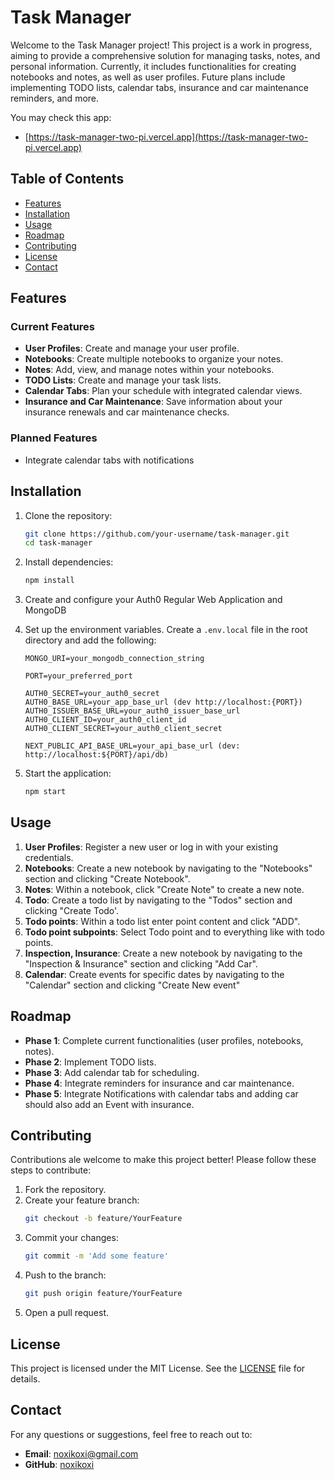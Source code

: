 # Task Manager

Welcome to the Task Manager project! This project is a work in progress, aiming to provide a comprehensive solution for managing tasks, notes, and personal information. Currently, it includes functionalities for creating notebooks and notes, as well as user profiles. Future plans include implementing TODO lists, calendar tabs, insurance and car maintenance reminders, and more.

You may check this app: 
- [https://task-manager-two-pi.vercel.app](https://task-manager-two-pi.vercel.app)

## Table of Contents

- [Features](#features)
- [Installation](#installation)
- [Usage](#usage)
- [Roadmap](#roadmap)
- [Contributing](#contributing)
- [License](#license)
- [Contact](#contact)

## Features

### Current Features
- **User Profiles**: Create and manage your user profile.
- **Notebooks**: Create multiple notebooks to organize your notes.
- **Notes**: Add, view, and manage notes within your notebooks.
- **TODO Lists**: Create and manage your task lists.
- **Calendar Tabs**: Plan your schedule with integrated calendar views.
- **Insurance and Car Maintenance**: Save information about your insurance renewals and car maintenance checks.

### Planned Features
- Integrate calendar tabs with notifications

## Installation

1. Clone the repository:
    ```sh
    git clone https://github.com/your-username/task-manager.git
    cd task-manager
    ```

2. Install dependencies:
    ```sh
    npm install
    ```
   
3. Create and configure your Auth0  Regular Web Application and MongoDB


4. Set up the environment variables. Create a `.env.local` file in the root directory and add the following:
    ```env
    MONGO_URI=your_mongodb_connection_string
   
    PORT=your_preferred_port
   
    AUTH0_SECRET=your_auth0_secret
    AUTH0_BASE_URL=your_app_base_url (dev http://localhost:{PORT})
    AUTH0_ISSUER_BASE_URL=your_auth0_issuer_base_url
    AUTH0_CLIENT_ID=your_auth0_client_id
    AUTH0_CLIENT_SECRET=your_auth0_client_secret
   
    NEXT_PUBLIC_API_BASE_URL=your_api_base_url (dev: http://localhost:${PORT}/api/db)
    ```

5. Start the application:
    ```sh
    npm start
    ```

## Usage

1. **User Profiles**: Register a new user or log in with your existing credentials.
2. **Notebooks**: Create a new notebook by navigating to the "Notebooks" section and clicking "Create Notebook".
3. **Notes**: Within a notebook, click "Create Note" to create a new note.
4. **Todo**: Create a todo list by navigating to the "Todos" section and clicking "Create Todo'.
5. **Todo points**: Within a todo list enter point content and click "ADD".
6. **Todo point subpoints**: Select Todo point and to everything like with todo points.
7. **Inspection, Insurance**: Create a new notebook by navigating to the "Inspection & Insurance" section and clicking "Add Car".
8. **Calendar**: Create events for specific dates by navigating to the "Calendar" section and clicking "Create New event"

## Roadmap

- **Phase 1**: Complete current functionalities (user profiles, notebooks, notes).
- **Phase 2**: Implement TODO lists.
- **Phase 3**: Add calendar tab for scheduling.
- **Phase 4**: Integrate reminders for insurance and car maintenance.
- **Phase 5**: Integrate Notifications with calendar tabs and adding car should also add an Event with insurance. 

## Contributing

Contributions ale welcome to make this project better! Please follow these steps to contribute:

1. Fork the repository.
2. Create your feature branch:
    ```sh
    git checkout -b feature/YourFeature
    ```
3. Commit your changes:
    ```sh
    git commit -m 'Add some feature'
    ```
4. Push to the branch:
    ```sh
    git push origin feature/YourFeature
    ```
5. Open a pull request.

## License

This project is licensed under the MIT License. See the [LICENSE](LICENSE) file for details.

## Contact

For any questions or suggestions, feel free to reach out to:
- **Email**: noxikoxi@gmail.com
- **GitHub**: [noxikoxi](https://github.com/noxikoxi)
